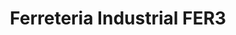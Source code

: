 ---
title: "Ferreteria Industrial FER3"
url: /amposta/ferreteria-industrial-fer3/
shop: hardware
---